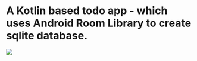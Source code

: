 # A Kotlin based todo app - which uses Android Room Library to create sqlite database.

![](https://media.giphy.com/media/hWjEqz4vXxtDYM1sWF/giphy.gif)
